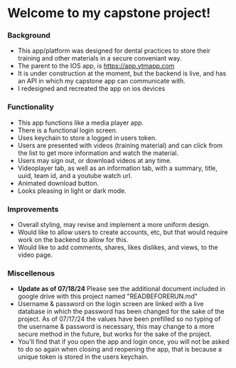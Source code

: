 # Welcome to my capstone project!

### Background
* This app/platform was designed for dental practices to store their training and other materials in a secure conveniant way.
* The parent to the IOS app, is https://app.vtmapp.com
* It is under construction at the moment, but the backend is live, and has an API in which my capstone app can communicate with.
* I redesigned and recreated the app on ios devices

### Functionality
* This app functions like a media player app.
* There is a functional login screen.
* Uses keychain to store a logged in users token.
* Users are presented with videos (training material) and can click from the list to get more information and watch the material.
* Users may sign out, or download videos at any time.
* Videoplayer tab, as well as an information tab, with a summary, title, uuid, team id, and a youtube watch url.
* Animated download button.
* Looks pleasing in light or dark mode.

### Improvements
* Overall styling, may revise and implement a more uniform design.
* Would like to allow users to create accounts, etc, but that would require work on the backend to allow for this.
* Would like to add comments, shares, likes dislikes, and views, to the video page.

### Miscellenous
* **Update as of 07/18/24** Please see the additional document included in google drive with this project named "READBEFORERUN.md"
* Username & password on the login screen are linked with a live database in which the password has been changed for the sake of the project. As of 07/17/24 the values have been prefilled so no typing of the username & password is necessary, this may change to a more secure method in the future, but works for the sake of the project.
* You'll find that if you open the app and login once, you will not be asked to do so again when closing and reopening the app, that is because a unique token is stored in the users keychain.

